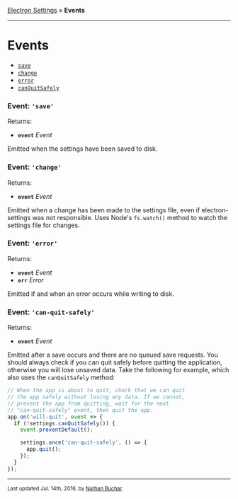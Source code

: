 [Electron Settings] » **Events**

***

Events
=======

* [`save`][event_save]
* [`change`][event_change]
* [`error`][event_error]
* [`canQuitSafely`][event_can-quit-safely]


### Event: `'save'`

Returns:
* **`event`** *Event*

Emitted when the settings have been saved to disk.


### Event: `'change'`

Returns:
* **`event`** *Event*

Emitted when a change has been made to the settings file, even if electron-settings was not responsible. Uses Node's `fs.watch()` method to watch the settings file for changes.


### Event: `'error'`

Returns:
* **`event`** *Event*
* **`err`** *Error*

Emitted if and when an error occurs while writing to disk.


### Event: `'can-quit-safely'`

Returns:
* **`event`** *Event*

Emitted after a save occurs and there are no queued save requests. You should always check if you can quit safely before quitting the application, otherwise you will lose unsaved data. Take the following for example, which also uses the `canQuitSafely` method:

```js
// When the app is about to quit, check that we can quit
// the app safely without losing any data. If we cannot,
// prevent the app from quitting, wait for the next
// "can-quit-safely" event, then quit the app.
app.on('will-quit', event => {
  if (!settings.canQuitSafely()) {
    event.preventDefault();

    settings.once('can-quit-safely', () => {
      app.quit();
    });
  }
});
```



***

<small>Last updated Jul. 14th, 2016, by [Nathan Buchar]</small>



[Electron Settings]: /

[Nathan Buchar]: (mailto:hello@nathanbuchar.com)

[event_save]: #event-save
[event_change]: #event-change
[event_error]: #event-error
[event_can-quit-safely]: #event-can-quit-safely
